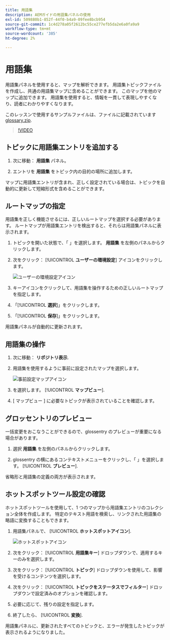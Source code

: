 ```yaml
---
title: 用語集
description: AEMガイドの用語集パネルの使用
exl-id: 509880b1-852f-44f0-b4a9-09fee8bcb954
source-git-commit: 1c4d278a05f2612bc55ce277efb5da2e6a0fa9a9
workflow-type: tm+mt
source-wordcount: '385'
ht-degree: 2%

---
```


# 用語集

用語集パネルを使用すると、マップを解析できます。 用語集トピックファイルを作成し、共通の用語集マップに含めることができます。 このマップを他のマップに追加できます。 用語集を使用すると、情報を一貫して表現しやすくなり、読者にわかりやすくなります。

このレッスンで使用するサンプルファイルは、ファイルに記載されています [glossary.zip](assets/glossary.zip).

>[!VIDEO](https://video.tv.adobe.com/v/342765?quality=12&learn=on)

## トピックに用語集エントリを追加する

1. 次に移動： **用語集** パネル。

2. エントリを **用語集** をトピック内の目的の場所に追加します。

マップに用語集エントリが含まれ、正しく設定されている場合は、トピックを自動的に更新して短縮形式を含めることができます。

## ルートマップの指定

用語集を正しく機能させるには、正しいルートマップを選択する必要があります。 ルートマップが用語集エントリを検出すると、それらは用語集パネルに表示されます。

1. トピックを開いた状態で、「 」を選択します。 **用語集** を左側のパネルからクリックします。

2. 次をクリック： [!UICONTROL **ユーザーの環境設定**] アイコンをクリックします。

   ![ユーザーの環境設定アイコン](images/reuse/user-prefs-icon.png)

3. キーアイコンをクリックして、用語集を操作するための正しいルートマップを指定します。

4. 「[!UICONTROL **選択**]」をクリックします。

5. 「[!UICONTROL **保存**]」をクリックします。

用語集パネルが自動的に更新されます。

## 用語集の操作

1. 次に移動： **リポジトリ表示**.

2. 用語集を使用するように事前に設定されたマップを選択します。

   ![事前設定マップアイコン](images/lesson-10/preconfig-map.png)

3. を選択します。 [!UICONTROL **マップビュー**].

4. [ マップビュー ] に必要なトピックが表示されていることを確認します。

## グロッセントリのプレビュー

一括変更をおこなうことができるので、glossentry のプレビューが重要になる場合があります。

1. 選択 **用語集** を左側のパネルからクリックします。

2. glossentry の横にあるコンテキストメニューをクリックし、「 」を選択します。 [!UICONTROL **プレビュー**].

省略形と用語集の定義の両方が表示されます。

## ホットスポットツール設定の確認

ホットスポットツールを使用して、1 つのマップから用語集エントリのコレクション全体を作成します。 特定のテキスト用語を検索し、リンクされた用語集の略語に変換することもできます。

1. 用語集パネルで、 [!UICONTROL **ホットスポットアイコン**].

   ![ホットスポットアイコン](images/lesson-10/hotspot-icon.png)

2. 次をクリック： [!UICONTROL **用語集キー**] ドロップダウンで、適用するキーのみを選択します。

3. 次をクリック： [!UICONTROL **トピック**] ドロップダウンを使用して、影響を受けるコンテンツを選択します。

4. 次をクリック： [!UICONTROL **トピックをステータスでフィルター**] ドロップダウンで設定済みのオプションを確認します。

5. 必要に応じて、残りの設定を指定します。

6. 終了したら、 [!UICONTROL **変換**].

用語集パネルに、更新されたすべてのトピックと、エラーが発生したトピックが表示されるようになりました。
